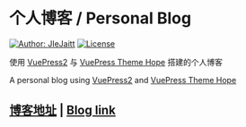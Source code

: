 # 个人博客 / Personal Blog

[![Author: JIeJaitt](https://img.shields.io/badge/Author-JIeJaitt-blue.svg?style=for-the-badge)](https://jiejaitt.tech)
[![License](https://img.shields.io/github/license/JIeJaitt/jiejaitt.github.io?style=for-the-badge)](https://github.com/JIeJaitt/jiejaitt.github.io/blob/master/LICENSE)

使用 [VuePress2](https://vuejs.press/zh/) 与 [VuePress Theme Hope](https://theme-hope.vuejs.press/zh/) 搭建的个人博客

A personal blog using [VuePress2](https://vuejs.press/) and [VuePress Theme Hope](https://theme-hope.vuejs.press/)

## [博客地址](https://jiejaitt.tech) | [Blog link](https://jiejaitt.tech)